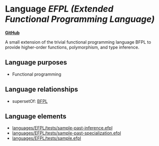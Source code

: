 # Language _EFPL (Extended Functional Programming Language)_
**[GitHub](https://github.com/softlang/yas/blob/master/languages/EFPL)**

A small extension of the trivial functional programming language BFPL to provide higher-order functions, polymorphism, and type inference.

## Language purposes
* Functional programming

## Language relationships
* supersetOf: [BFPL](http://softlang.github.io/yas/languages/BFPL.html)

## Language elements
* [languages/EFPL/tests/sample-past-inference.efpl](../files/languages-EFPL-tests-sample-past-inference.efpl.md)
* [languages/EFPL/tests/sample-past-specialization.efpl](../files/languages-EFPL-tests-sample-past-specialization.efpl.md)
* [languages/EFPL/tests/sample.efpl](../files/languages-EFPL-tests-sample.efpl.md)
